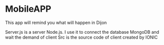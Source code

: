 # MobileAPP
This app will remind you what will happen in Dijon

Server.js is a server Node.js. I use it to connect the database MongoDB and wait the demand of client
Src is the source code of client created by IONIC
